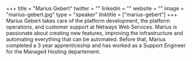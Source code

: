 +++
title = "Marius Gebert"
twitter = ""
linkedin = ""
website = ""
image = "marius-gebert.jpg"
type = "speaker"
linktitle = ["marius-gebert"]
+++
Marius Gebert takes care of the platform development, the platform operations, and
customer support at Netways Web Services. Marius is passionate about creating new
features, improving the infrastructure and automating everything that can be automated.
Before that, Marius completed a 3 year apprenticeship and has worked as a Support
Engineer for the Managed Hosting departement.
